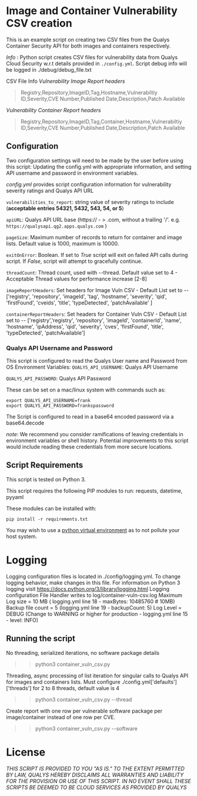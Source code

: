 # Image and Container Vulnerability CSV creation

This is an example script on creating two CSV files from the Qualys Container Security API for both images and containers respectively.

*Info* : Python script creates CSV files for vulnerability data from Qualys Cloud Security w.r.t details provided in `./config.yml`.
       Script debug info will be logged in ./debug/debug_file.txt

CSV File Info
*Vulnerability Image Report headers*
> Registry,Repository,ImageID,Tag,Hostname,Vulnerabiltiy ID,Severity,CVE Number,Published Date,Description,Patch Available

*Vulnerability Container Report headers*
>Registry,Repository,ImageID,Tag,Container,Hostname,Vulnerabiltiy ID,Severity,CVE Number,Published Date,Description,Patch Available

## Configuration
Two configuration settings will need to be made by the user before using this script: Updating the config.yml with appropriate information, and setting API username and password in environment variables.

*config.yml* provides script configuration information for vulnerability severity ratings and Qualys API URL

  `vulnerabilities_to_report`: string value of severity ratings to include (**acceptable entries 54321, 5432, 543, 54, or 5**)

  `apiURL`: Qualys API URL base (https:// - > .com, without a trailing '/'. e.g. `https://qualysapi.qg2.apps.qualys.com` )

  `pageSize`: Maximum number of records to return for container and image lists. Default value is 1000, maximum is 10000.

  `exitOnError`: Boolean. If set to *True* script will exit on failed API calls during script. If *False*, script will attempt to gracefully continue.

  `threadCount`: Thread count, used with --thread. Default value set to 4 - Acceptable Thread values for performance increase [2-8]

  `imageReportHeaders`: Set headers for Image Vuln CSV - Default List set to -- ['registry', 'repository', 'imageId', 'tag', 'hostname', 'severity', 'qid', 'firstFound', 'cveids', 'title', 'typeDetected', 'patchAvailable' ]

  `containerReportHeaders`: Set headers for Container Vuln CSV - Default List set to -- ['registry','registry', 'repository', 'imageId', 'containerId', 'name', 'hostname', 'ipAddress', 'qid', 'severity', 'cves', 'firstFound', 'title', 'typeDetected', 'patchAvailable']

### Qualys API Username and Password
This script is configured to read the Qualys User name and Password from OS Environment Variables:
  `QUALYS_API_USERNAME`: Qualys API Username

  `QUALYS_API_PASSWORD`: Qualys API Password

These can be set on a mac/linux system with commands such as:
```
export QUALYS_API_USERNAME=frank
export QUALYS_API_PASSWORD=frankspassword
```

The Script is configured to read in a base64 encoded password via a base64.decode

*note*: We recommend you consider ramifications of leaving credentials in environment variables or shell history. Potential improvements to this script would include reading these credentials from more secure locations.

## Script Requirements
This script is tested on Python 3.

This script requires the following PIP modules to run:
  requests, datetime, pyyaml

These modules can be installed with:
```
pip install -r requirements.txt
```

You may wish to use a [python virtual environment](https://docs.python.org/3/library/venv.html) as to not pollute your host system.


# Logging
Logging configuration files is located in ./config/logging.yml. To change logging behavior, make changes in this file. For information on Python 3 logging visit https://docs.python.org/3/library/logging.html
Logging configuration
File Handler writes to log/container-vuln-csv.log
Maximum Log size = 10 MB ( logging.yml line 18 - maxBytes: 10485760 # 10MB)
Backup file count = 5 (logging.yml line 19 - backupCount: 5)
Log Level = DEBUG (Change to WARNING or higher for production - logging.yml line 15 - level: INFO)


## Running the script

No threading, serialized iterations, no software package details
>> python3 container_vuln_csv.py

Threading, async processing of list iteration for singular calls to Qualys API for images and containers lists. Must configure ./config.yml['defaults']['threads'] for 2 to 8 threads, default value is 4
>> python3 container_vuln_csv.py --thread

Create report with one row per vulnerable software package per image/container instead of one row per CVE.
>> python3 container_vuln_csv.py --software

# License
*THIS SCRIPT IS PROVIDED TO YOU "AS IS." TO THE EXTENT PERMITTED BY LAW, QUALYS HEREBY DISCLAIMS ALL WARRANTIES AND LIABILITY FOR THE PROVISION OR USE OF THIS SCRIPT. IN NO EVENT SHALL THESE SCRIPTS BE DEEMED TO BE CLOUD SERVICES AS PROVIDED BY QUALYS*
